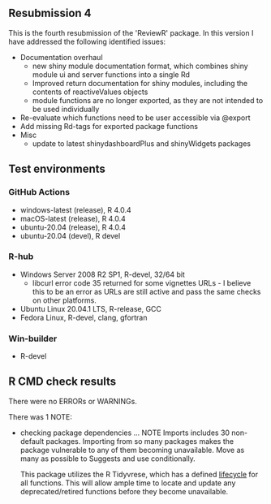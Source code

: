 
## Resubmission 4

This is the fourth resubmission of the 'ReviewR' package. In this version I have addressed the following identified issues:

* Documentation overhaul
  * new shiny module documentation format, which combines shiny module ui and server functions into a single Rd
  * Improved return documentation for shiny modules, including the contents of reactiveValues objects
  * module functions are no longer exported, as they are not intended to be used individually
* Re-evaluate which functions need to be user accessible via @export
* Add missing Rd-tags for exported package functions
* Misc
  * update to latest shinydashboardPlus and shinyWidgets packages

## Test environments

### GitHub Actions

* windows-latest (release), R 4.0.4 
* macOS-latest (release), R 4.0.4
* ubuntu-20.04 (release), R 4.0.4
* ubuntu-20.04 (devel), R devel

### R-hub

* Windows Server 2008 R2 SP1, R-devel, 32/64 bit
  * libcurl error code 35 returned for some vignettes URLs - I believe this to be an error as URLs are still active and pass the same checks on other platforms.
* Ubuntu Linux 20.04.1 LTS, R-release, GCC
* Fedora Linux, R-devel, clang, gfortran

### Win-builder

* R-devel

## R CMD check results
There were no ERRORs or WARNINGs. 

There was 1 NOTE:

* checking package dependencies ... NOTE
  Imports includes 30 non-default packages.
  Importing from so many packages makes the package vulnerable to any of
  them becoming unavailable.  Move as many as possible to Suggests and
  use conditionally.
  
  This package utilizes the R Tidyvrese, which has a defined [lifecycle](https://lifecycle.r-lib.org/articles/stages.html) for all functions. This will allow ample time to locate and update any deprecated/retired functions before they become unavailable. 

